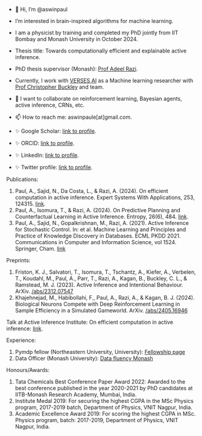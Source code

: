 - 👋 Hi, I’m @aswinpaul
- I’m interested in brain-inspired algorithms for machine learning.
- I am a physicist by training and completed my PhD jointly from IIT Bombay and Monash University in October 2024.
- Thesis title: Towards computationally efficient and explainable active inference.
- PhD thesis supervisor (Monash): [Prof Adeel Razi](https://research.monash.edu/en/persons/adeel-razi).

- Currently, I work with [VERSES AI](https://www.verses.ai/) as a Machine learning researcher with [Prof Christopher Buckley](https://profiles.sussex.ac.uk/p108674-christopher-buckley) and team.
- 💞️ I want to collaborate on reinforcement learning, Bayesian agents, active inference, CRNs, etc.
  
- 📫 How to reach me: aswinpaule[at]gmail.com.
- :sparkles: Google Scholar: [link to profile](https://scholar.google.com/citations?user=Omg4Gphl7T8C&hl=en&oi=sra).
- :sparkles: ORCID: [link to profile](https://orcid.org/0000-0002-8559-4711).
- :sparkles: LinkedIn: [link to profile](https://www.linkedin.com/in/aswinpaul/).
- :sparkles: Twitter profile: [link to profile](https://twitter.com/aswinpaule).

Publications:
1. Paul, A., Sajid, N., Da Costa, L., & Razi, A. (2024). On efficient computation in active inference. Expert Systems With Applications, 253, 124315. [link](https://doi.org/10.1016/j.eswa.2024.124315).
2. Paul, A., Isomura, T., & Razi, A. (2024). On Predictive Planning and Counterfactual Learning in Active Inference. Entropy, 26(6), 484. [link](https://doi.org/10.3390/e26060484).
3. Paul, A., Sajid, N., Gopalkrishnan, M., Razi, A. (2021). Active Inference for Stochastic Control. In: et al. Machine Learning and Principles and Practice of Knowledge Discovery in Databases. ECML PKDD 2021. Communications in Computer and Information Science, vol 1524. Springer, Cham. [link](https://doi.org/10.1007/978-3-030-93736-2_47)

Preprints:
1. Friston, K. J., Salvatori, T., Isomura, T., Tschantz, A., Kiefer, A., Verbelen, T., Koudahl, M., Paul, A., Parr, T., Razi, A., Kagan, B., Buckley, C. L., & Ramstead, M. J. (2023). Active Inference and Intentional Behaviour. ArXiv. [/abs/2312.07547](https://arxiv.org/abs/2312.07547)
2. Khajehnejad, M., Habibollahi, F., Paul, A., Razi, A., & Kagan, B. J. (2024). Biological Neurons Compete with Deep Reinforcement Learning in Sample Efficiency in a Simulated Gameworld. ArXiv. [/abs/2405.16946](https://arxiv.org/abs/2405.16946)

Talk at Active Inference Institute: On efficient computation in active inference: [link](https://www.youtube.com/watch?v=CEKWhxnH3-E).

Experience:

1. Pymdp fellow (Northeastern University, University): [Fellowship page](https://brennanklein.com/pymdp)
2. Data Officer (Monash University): [Data fluency Monash](https://www.monash.edu/data-fluency/home)

Honours/Awards:

1. Tata Chemicals Best Conference Paper Award 2022: Awarded to the best conference published in the year 2020-2021 by PhD candidates at IITB-Monash Research Academy, Mumbai, India.
2. Institute Medal 2019: For securing the highest CGPA in the MSc Physics program, 2017-2019 batch, Department of Physics, VNIT Nagpur, India.
3. Academic Excellence Award 2019: For scoring the highest CGPA in MSc. Physics program, batch: 2017-2019, Department of Physics, VNIT Nagpur, India.
